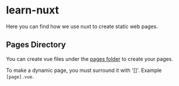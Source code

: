 # learn-nuxt

Here you can find how we use nuxt to create static web pages.

## Pages Directory

You can create vue files under the [pages folder](./.theme/pages/) to create your pages.

To make a dynamic page, you must surround it with '[]'. Example `[page].vue`.
